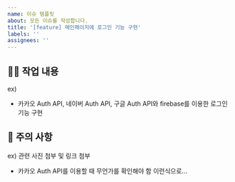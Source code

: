 ```yaml
---
name: 이슈 템플릿
about: 모든 이슈를 작성합니다.
title: '[feature] 메인페이지에 로그인 기능 구현'
labels: ''
assignees: ''
---
```


## 🧑‍💻 작업 내용

ex)

- 카카오 Auth API, 네이버 Auth API, 구글 Auth API와 firebase를 이용한 로그인 기능 구현

## 📢 주의 사항

ex) 관련 사진 첨부 및 링크 첨부

- 카카오 Auth API를 이용할 때 무언가를 확인해야 함
  이런식으로...
